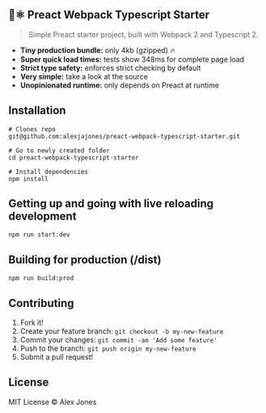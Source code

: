 ## 🔰⚛️ Preact Webpack Typescript Starter
> Simple Preact starter project, built with Webpack 2 and Typescript 2.

- **Tiny production bundle:** only 4kb (gzipped) 🔥
- **Super quick load times:** tests show 348ms for complete page load
- **Strict type safety:** enforces strict checking by default
- **Very simple:** take a look at the source
- **Unopinionated runtime:** only depends on Preact at runtime


## Installation

```
# Clones repo
git@github.com:alexjajones/preact-webpack-typescript-starter.git

# Go to newly created folder
cd preact-webpack-typescript-starter

# Install dependencies
npm install
```


## Getting up and going with live reloading development

```
npm run start:dev
```


## Building for production (/dist)
```
npm run build:prod
```

## Contributing

1. Fork it!
2. Create your feature branch: `git checkout -b my-new-feature`
3. Commit your changes: `git commit -am 'Add some feature'`
4. Push to the branch: `git push origin my-new-feature`
5. Submit a pull request!


## License

MIT License © Alex Jones
